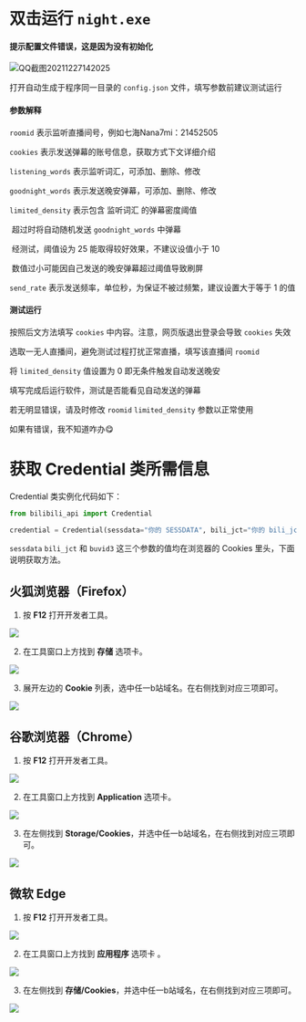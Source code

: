 # 双击运行 `night.exe` 

#### 提示配置文件错误，这是因为没有初始化

![QQ截图20211227142025](C:\Users\drelf\Desktop\QQ截图20211227142025.png)

打开自动生成于程序同一目录的 `config.json` 文件，填写参数前建议测试运行

#### 参数解释

`roomid` 表示监听直播间号，例如七海Nana7mi：21452505

`cookies` 表示发送弹幕的账号信息，获取方式下文详细介绍

`listening_words` 表示监听词汇，可添加、删除、修改

`goodnight_words` 表示发送晚安弹幕，可添加、删除、修改

`limited_density` 表示包含 监听词汇 的弹幕密度阈值

​	超过时将自动随机发送 `goodnight_words` 中弹幕

​	经测试，阈值设为 25 能取得较好效果，不建议设值小于 10

​	数值过小可能因自己发送的晚安弹幕超过阈值导致刷屏

`send_rate` 表示发送频率，单位秒，为保证不被过频繁，建议设置大于等于 1 的值

#### 测试运行

按照后文方法填写 `cookies` 中内容。注意，网页版退出登录会导致 `cookies` 失效

选取一无人直播间，避免测试过程打扰正常直播，填写该直播间 `roomid`

将 `limited_density` 值设置为 0 即无条件触发自动发送晚安

填写完成后运行软件，测试是否能看见自动发送的弹幕

若无明显错误，请及时修改 `roomid` `limited_density` 参数以正常使用

如果有错误，我不知道咋办😋


# 获取 Credential 类所需信息

Credential 类实例化代码如下：

```python
from bilibili_api import Credential

credential = Credential(sessdata="你的 SESSDATA", bili_jct="你的 bili_jct", buvid3="你的 buvid3")
```

`sessdata` `bili_jct` 和 `buvid3` 这三个参数的值均在浏览器的 Cookies 里头，下面说明获取方法。

## 火狐浏览器（Firefox）

1. 按 **F12** 打开开发者工具。

![](https://pic.imgdb.cn/item/6038d30b5f4313ce2533b6d1.jpg)

2. 在工具窗口上方找到 **存储** 选项卡。

![](https://pic.imgdb.cn/item/6038d31d5f4313ce2533c1bd.jpg)

3. 展开左边的 **Cookie** 列表，选中任一b站域名。在右侧找到对应三项即可。

![](https://pic.imgdb.cn/item/6038d3df5f4313ce25344c6a.jpg)

## 谷歌浏览器（Chrome）

1. 按 **F12** 打开开发者工具。

![](https://pic.imgdb.cn/item/6038d4065f4313ce25346335.jpg)

2. 在工具窗口上方找到 **Application** 选项卡。

![](https://pic.imgdb.cn/item/6038d4425f4313ce253484e4.jpg)

3. 在左侧找到 **Storage/Cookies**，并选中任一b站域名，在右侧找到对应三项即可。

![](https://pic.imgdb.cn/item/6038d4ce5f4313ce2534ecb3.jpg)

## 微软 Edge

1. 按 **F12** 打开开发者工具。

![](https://pic.imgdb.cn/item/6038d5125f4313ce25353318.jpg)

2. 在工具窗口上方找到 **应用程序** 选项卡 。

![](https://pic.imgdb.cn/item/6038d5395f4313ce25354c15.jpg)

3. 在左侧找到 **存储/Cookies**，并选中任一b站域名，在右侧找到对应三项即可。

![](https://pic.imgdb.cn/item/6038d5755f4313ce253571bb.jpg)